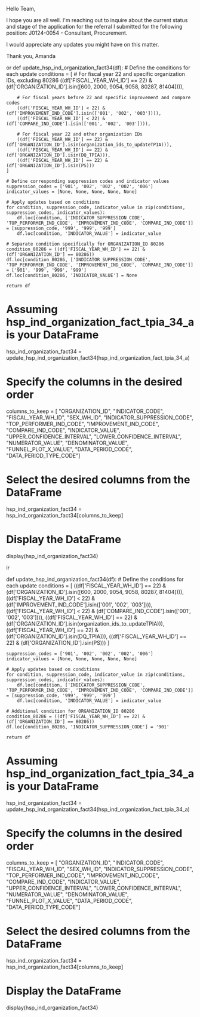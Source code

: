 
Hello Team,

I hope you are all well. I'm reaching out to inquire about the current status and stage of the application for the referral I submitted for the following position: 
J0124-0054 - Consultant, Procurement.

I would appreciate any updates you might have on this matter.

Thank you,
Amanda


























or 
def update_hsp_ind_organization_fact34(df):
    # Define the conditions for each update
    conditions = [
        # For fiscal year 22 and specific organization IDs, excluding 80286
        ((df['FISCAL_YEAR_WH_ID'] == 22) & 
         (df['ORGANIZATION_ID'].isin([600, 2000, 9054, 9058, 80287, 81404]))),

        # For fiscal years before 22 and specific improvement and compare codes
        ((df['FISCAL_YEAR_WH_ID'] < 22) & (df['IMPROVEMENT_IND_CODE'].isin(['001', '002', '003']))),
        ((df['FISCAL_YEAR_WH_ID'] < 22) & (df['COMPARE_IND_CODE'].isin(['001', '002', '003']))),

        # For fiscal year 22 and other organization IDs
        ((df['FISCAL_YEAR_WH_ID'] == 22) & (df['ORGANIZATION_ID'].isin(organization_ids_to_updateTPIA))),
        ((df['FISCAL_YEAR_WH_ID'] == 22) & (df['ORGANIZATION_ID'].isin(DQ_TPIA))),
        ((df['FISCAL_YEAR_WH_ID'] == 22) & (df['ORGANIZATION_ID'].isin(PS)))
    ]

    # Define corresponding suppression codes and indicator values
    suppression_codes = ['901', '002', '002', '002', '006']
    indicator_values = [None, None, None, None, None]

    # Apply updates based on conditions
    for condition, suppression_code, indicator_value in zip(conditions, suppression_codes, indicator_values):
        df.loc[condition, ['INDICATOR_SUPPRESSION_CODE', 'TOP_PERFORMER_IND_CODE', 'IMPROVEMENT_IND_CODE', 'COMPARE_IND_CODE']] = [suppression_code, '999', '999', '999']
        df.loc[condition, 'INDICATOR_VALUE'] = indicator_value

    # Separate condition specifically for ORGANIZATION_ID 80286
    condition_80286 = ((df['FISCAL_YEAR_WH_ID'] == 22) & (df['ORGANIZATION_ID'] == 80286))
    df.loc[condition_80286, ['INDICATOR_SUPPRESSION_CODE', 'TOP_PERFORMER_IND_CODE', 'IMPROVEMENT_IND_CODE', 'COMPARE_IND_CODE']] = ['901', '999', '999', '999']
    df.loc[condition_80286, 'INDICATOR_VALUE'] = None

    return df

# Assuming hsp_ind_organization_fact_tpia_34_a is your DataFrame
hsp_ind_organization_fact34 = update_hsp_ind_organization_fact34(hsp_ind_organization_fact_tpia_34_a)

# Specify the columns in the desired order
columns_to_keep = [
    "ORGANIZATION_ID", "INDICATOR_CODE", "FISCAL_YEAR_WH_ID", "SEX_WH_ID", "INDICATOR_SUPPRESSION_CODE", "TOP_PERFORMER_IND_CODE", "IMPROVEMENT_IND_CODE", "COMPARE_IND_CODE", "INDICATOR_VALUE", "UPPER_CONFIDENCE_INTERVAL", "LOWER_CONFIDENCE_INTERVAL", "NUMERATOR_VALUE", "DENOMINATOR_VALUE", "FUNNEL_PLOT_X_VALUE", "DATA_PERIOD_CODE", "DATA_PERIOD_TYPE_CODE"]

# Select the desired columns from the DataFrame
hsp_ind_organization_fact34 = hsp_ind_organization_fact34[columns_to_keep]

# Display the DataFrame
display(hsp_ind_organization_fact34)



ir 

def update_hsp_ind_organization_fact34(df):
    # Define the conditions for each update
    conditions = [
        ((df['FISCAL_YEAR_WH_ID'] == 22) & (df['ORGANIZATION_ID'].isin([600, 2000, 9054, 9058, 80287, 81404]))),
        ((df['FISCAL_YEAR_WH_ID'] < 22) & (df['IMPROVEMENT_IND_CODE'].isin(['001', '002', '003']))),
        ((df['FISCAL_YEAR_WH_ID'] < 22) & (df['COMPARE_IND_CODE'].isin(['001', '002', '003']))),
        ((df['FISCAL_YEAR_WH_ID'] == 22) & (df['ORGANIZATION_ID'].isin(organization_ids_to_updateTPIA))),
        ((df['FISCAL_YEAR_WH_ID'] == 22) & (df['ORGANIZATION_ID'].isin(DQ_TPIA))),
        ((df['FISCAL_YEAR_WH_ID'] == 22) & (df['ORGANIZATION_ID'].isin(PS)))
    ]

    suppression_codes = ['901', '002', '002', '002', '006']
    indicator_values = [None, None, None, None, None]

    # Apply updates based on conditions
    for condition, suppression_code, indicator_value in zip(conditions, suppression_codes, indicator_values):
        df.loc[condition, ['INDICATOR_SUPPRESSION_CODE', 'TOP_PERFORMER_IND_CODE', 'IMPROVEMENT_IND_CODE', 'COMPARE_IND_CODE']] = [suppression_code, '999', '999', '999']
        df.loc[condition, 'INDICATOR_VALUE'] = indicator_value

    # Additional condition for ORGANIZATION_ID 80286
    condition_80286 = ((df['FISCAL_YEAR_WH_ID'] == 22) & (df['ORGANIZATION_ID'] == 80286))
    df.loc[condition_80286, 'INDICATOR_SUPPRESSION_CODE'] = '901'

    return df

# Assuming hsp_ind_organization_fact_tpia_34_a is your DataFrame
hsp_ind_organization_fact34 = update_hsp_ind_organization_fact34(hsp_ind_organization_fact_tpia_34_a)

# Specify the columns in the desired order
columns_to_keep = [
    "ORGANIZATION_ID", "INDICATOR_CODE", "FISCAL_YEAR_WH_ID", "SEX_WH_ID", "INDICATOR_SUPPRESSION_CODE", "TOP_PERFORMER_IND_CODE", "IMPROVEMENT_IND_CODE", "COMPARE_IND_CODE", "INDICATOR_VALUE", "UPPER_CONFIDENCE_INTERVAL", "LOWER_CONFIDENCE_INTERVAL", "NUMERATOR_VALUE", "DENOMINATOR_VALUE", "FUNNEL_PLOT_X_VALUE", "DATA_PERIOD_CODE", "DATA_PERIOD_TYPE_CODE"]

# Select the desired columns from the DataFrame
hsp_ind_organization_fact34 = hsp_ind_organization_fact34[columns_to_keep]

# Display the DataFrame
display(hsp_ind_organization_fact34)





